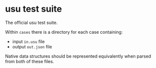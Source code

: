 # usu test suite

The official usu test suite.

Within `cases` there is a directory for each case containing:

- input `in.usu` file
- output `out.json` file

Native data structures should be represented equivalently when parsed from both of these files.
